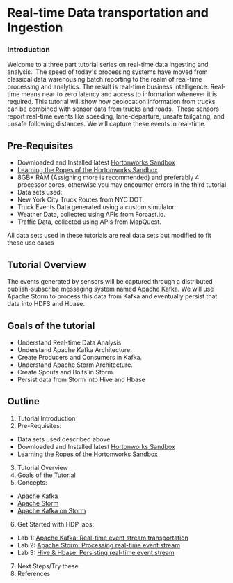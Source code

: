 # Real-time Data transportation and Ingestion

### Introduction

Welcome to a three part tutorial series on real-time data ingesting and analysis.  The speed of today's processing systems have moved from classical data warehousing batch reporting to the realm of real-time processing and analytics. The result is real-time business intelligence. Real-time means near to zero latency and access to information whenever it is required. This tutorial will show how geolocation information from trucks can be combined with sensor data from trucks and roads.  These sensors report real-time events like speeding, lane-departure, unsafe tailgating, and unsafe following distances. We will capture these events in real-time.

## Pre-Requisites

*  Downloaded and Installed latest [Hortonworks Sandbox](http://hortonworks.com/products/hortonworks-sandbox/#install)
*  [Learning the Ropes of the Hortonworks Sandbox](http://hortonworks.com/hadoop-tutorial/learning-the-ropes-of-the-hortonworks-sandbox/)
*   8GB+ RAM (Assigning more is recommended) and preferably 4 processor cores, otherwise you may encounter errors in the third tutorial
*   Data sets used:
  *   New York City Truck Routes from NYC DOT.
  *   Truck Events Data generated using a custom simulator.
  *   Weather Data, collected using APIs from Forcast.io.
  *   Traffic Data, collected using APIs from MapQuest.

All data sets used in these tutorials are real data sets but modified to fit these use cases

## Tutorial Overview

The events generated by sensors will be captured through a distributed publish-subscribe messaging system named Apache Kafka. We will use Apache Storm to process this data from Kafka and eventually persist that data into HDFS and Hbase.

## Goals of the tutorial

*   Understand Real-time Data Analysis.
*   Understand Apache Kafka Architecture.
*   Create Producers and Consumers in Kafka.
*   Understand Apache Storm Architecture.
*   Create Spouts and Bolts in Storm.
*   Persist data from Storm into Hive and Hbase

## Outline

1.  Tutorial Introduction
2.  Pre-Requisites:
  -  Data sets used described above
  -  Downloaded and Installed latest [Hortonworks Sandbox](http://hortonworks.com/products/hortonworks-sandbox/#install)
  -  [Learning the Ropes of the Hortonworks Sandbox](http://hortonworks.com/hadoop-tutorial/learning-the-ropes-of-the-hortonworks-sandbox/)
3.  Tutorial Overview
4.  Goals of the Tutorial
5.  Concepts:
  -  [Apache Kafka](rtep-concepts.md)
  -  [Apache Storm](rtep-concepts.md)
  -  [Apache Kafka on Storm](rtep-concepts.md)
6.  Get Started with HDP labs:
  - Lab 1: [Apache Kafka: Real-time event stream transportation](rtep-1.md)
  - Lab 2: [Apache Storm: Processing real-time event stream](rtep-2.md)
  - Lab 3: [Hive & Hbase: Persisting real-time event stream](rtep-3.md)
7.  Next Steps/Try these
8.  References
